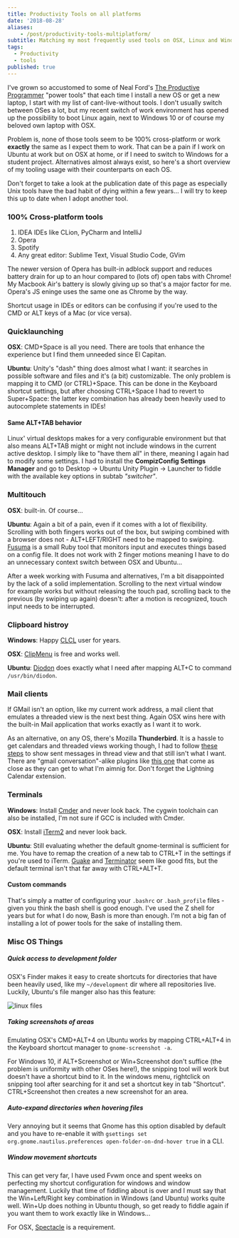 ```yaml
---
title: Productivity Tools on all platforms
date: '2018-08-28'
aliases:
    - /post/productivity-tools-multiplatform/
subtitle: Matching my most frequently used tools on OSX, Linux and Windows
tags:
  - Productivity
  - tools
published: true
---
```


I've grown so accustomed to some of Neal Ford's [The Productive Programmer](https://www.goodreads.com/book/show/3411606-the-productive-programmer?from_search=true) "power tools" that each time I install a new OS or get a new laptop, I start with my list of cant-live-without tools. I don't usually switch between OSes a lot, but my recent switch of work environment has opened up the possibility to boot Linux again, next to Windows 10 or of course my beloved own laptop with OSX. 

Problem is, none of those tools seem to be 100% cross-platform or work **exactly** the same as I expect them to work. That can be a pain if I work on Ubuntu at work but on OSX at home, or if I need to switch to Windows for a student project. Alternatives almost always exist, so here's a short overview of my tooling usage with their counterparts on each OS. 

Don't forget to take a look at the publication date of this page as especially Unix tools have the bad habit of dying within a few years... I will try to keep this up to date when I adopt another tool. 

### 100% Cross-platform tools

1. IDEA IDEs like CLion, PyCharm and IntelliJ
2. Opera
3. Spotify
4. Any great editor: Sublime Text, Visual Studio Code, GVim

The newer version of Opera has built-in adblock support and reduces battery drain for up to an hour compared to (lots of) open tabs with Chrome! My Macbook Air's battery is slowly giving up so that's a major factor for me. Opera's JS eninge uses the same one as Chrome by the way. 

Shortcut usage in IDEs or editors can be confusing if you're used to the CMD or ALT keys of a Mac (or vice versa). 

### Quicklaunching

**OSX**: CMD+Space is all you need. There are tools that enhance the experience but I find them unneeded since El Capitan. 

**Ubuntu**: Unity's "dash" thing does almost what I want: it searches in possible software and files and it's (a bit) customizable. The only problem is mapping it to CMD (or CTRL)+Space. This can be done in the Keyboard shortcut settings, but after choosing CTRL+Space I had to revert to Super+Space: the latter key combination has already been heavily used to autocomplete statements in IDEs! 

#### Same ALT+TAB behavior

Linux' virtual desktops makes for a very configurable environment but that also means ALT+TAB might or might not include windows in the current active desktop. I simply like to "have them all" in there, meaning I again had to modify some settings. I had to install the **CompizConfig Settings Manager** and go to Desktop -> Ubuntu Unity Plugin -> Launcher to fiddle with the available key options in subtab _"switcher"_. 

### Multitouch

**OSX**: built-in. Of course...

**Ubuntu**: Again a bit of a pain, even if it comes with a lot of flexibility. Scrolling with both fingers works out of the box, but swiping combined with a browser does not - ALT+LEFT/RIGHT need to be mapped to swiping. [Fusuma](https://github.com/iberianpig/fusuma) is a small Ruby tool that monitors input and executes things based on a config file. It does not work with 2 finger motions meaning I have to do an unnecessary context switch between OSX and Ubuntu...

After a week working with Fusuma and alternatives, I'm a bit disappointed by the lack of a solid implementation. Scrolling to the next virtual window for example works but without releasing the touch pad, scrolling back to the previous (by swiping up again) doesn't: after a motion is recognized, touch input needs to be interrupted. 

### Clipboard histroy

**Windows**: Happy [CLCL](https://www.nakka.com/soft/clcl/index_eng.html) user for years.

**OSX**: [ClipMenu](http://www.clipmenu.com) is free and works well.

**Ubuntu**: [Diodon](https://launchpad.net/diodon) does exactly what I need after mapping ALT+C to command `/usr/bin/diodon`.

### Mail clients

If GMail isn't an option, like my current work address, a mail client that emulates a threaded view is the next best thing. Again OSX wins here with the built-in Mail application that works exactly as I want it to work. 

As an alternative, on any OS, there's Mozilla **Thunderbird**. It is a hassle to get calendars and threaded views working though, I had to follow [these steps](https://www.joshcurry.co.uk/posts/mozilla-thunderbird-show-sent-messages-in-thread-view) to show sent messages in thread view and that still isn't what I want. There are "gmail conversation"-alike plugins like [this one](https://addons.thunderbird.net/en-US/thunderbird/addon/gmail-conversation-view/) that come as close as they can get to what I'm aimnig for. Don't forget the Lightning Calendar extension.

### Terminals

**Windows**: Install [Cmder](http://cmder.net) and never look back. The cygwin toolchain can also be installed, I'm not sure if GCC is included with Cmder.

**OSX**: Install [iTerm2](https://www.iterm2.com) and never look back. 

**Ubuntu**: Still evaluating whether the default gnome-terminal is sufficient for me. You have to remap the creation of a new tab to CTRL+T in the settings if you're used to iTerm. [Guake](http://guake-project.org) and [Terminator](https://launchpad.net/terminator) seem like good fits, but the default terminal isn't that far away with CTRL+ALT+T. 

#### Custom commands

That's simply a matter of configuring your `.bashrc` or `.bash_profile` files - given you think the bash shell is good enough. I've used the Z shell for years but for what I do now, Bash is more than enough. I'm not a big fan of installing a lot of power tools for the sake of installing them. 

### Misc OS Things

##### Quick access to development folder

OSX's Finder makes it easy to create shortcuts for directories that have been heavily used, like my `~/development` dir where all repositories live. Luckily, Ubuntu's file manger also has this feature:

![linux files](../files_linux.png)

##### Taking screenshots of areas

Emulating OSX's CMD+ALT+4 on Ubuntu works by mapping CTRL+ALT+4 in the Keyboard shortcut manager to `gnome-screenshot -a`. 

For Windows 10, if ALT+Screenshot or Win+Screenshot don't suffice (the problem is uniformity with other OSes here!), the snipping tool will work but doesn't have a shortcut bind to it. In the windows menu, rightclick on snipping tool after searching for it and set a shortcut key in tab "Shortcut". CTRL+Screenshot then creates a new screenshot for an area. 

##### Auto-expand directories when hovering files

Very annoying but it seems that Gnome has this option disabled by default and you have to re-enable it with `gsettings set org.gnome.nautilus.preferences open-folder-on-dnd-hover true` in a CLI.

##### Window movement shortcuts

This can get very far, I have used Fvwm once and spent weeks on perfecting my shortcut configuration for windows and window management. Luckily that time of fiddling about is over and I must say that the Win+Left/Right key combination in Windows (and Ubuntu) works quite well. Win+Up does nothing in Ubuntu though, so get ready to fiddle again if you want them to work exactly like in Windows... 

For OSX, [Spectacle](https://www.spectacleapp.com) is a requirement. 